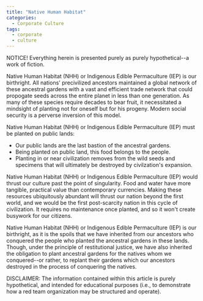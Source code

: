 ```yaml
---
title: "Native Human Habitat"
categories:
  - Corporate Culture
tags:
  - corporate
  - culture
---
```


NOTICE! Everything herein is presented purely as purely hypothetical--a work of fiction.



Native Human Habitat (NHH) or Indigenous Edible Permaculture (IEP) is our birthright.
All nations' precivilized ancestors maintained a global network of these ancestral gardens
with a vast and efficient trade network that could propogate seeds across the entire planet in less than one generation.
As many of these species require decades to bear fruit,
it necessitated a mindsight of planting not for oneself but for his progeny.
Modern social security is a perverse inversion of this model.

Native Human Habitat (NHH) or Indigenous Edible Permaculture (IEP) must be planted on public lands:
- Our public lands are the last bastion of the ancestral gardens.
- Being planted on public land, this food belongs to the people.
- Planting in or near civilization removes from the wild seeds and specimens
  that will ultimately be destroyed by civilzation's expansion.

Native Human Habitat (NHH) or Indigenous Edible Permaculture (IEP) would thrust our culture past the point of singularity.
Food and water have more tangible, practical value than contemporary currencies.
Making these resources ubiquitously abundant will thrust our nation beyond the first world,
and we would be the first post-scarcity nation in this cycle of civilization.
It requires no maintenance once planted,
and so it won't create busywork for our citizens.

Native Human Habitat (NHH) or Indigenous Edible Permaculture (IEP) is our birthright,
as it is the spoils that we have inherited from our ancestors
who conquered the people who planted the ancestral gardens in these lands.
Though, under the principle of restitutional justice,
we have also inherited the obligation to plant ancestral gardens for the natives whom we conquered--or
rather, to replant their gardens which our ancestors destroyed in the process of conquering the natives.



DISCLAIMER:
The information contained within this article is purely hypothetical,
and intended for educational purposes
(i.e., to demonstrate how a red team organization may be structured and operate).
